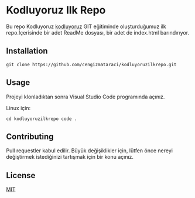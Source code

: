 # Kodluyoruz Ilk Repo
Bu repo Kodluyoruz [kodluyoruz](https://kodluyoruz.org/) GIT eğitiminde oluşturduğumuz ilk repo.İçerisinde bir adet ReadMe dosyası, bir adet de index.html barındırıyor.
## Installation
`git clone https://github.com/cengizmataraci/kodluyoruzilkrepo.git`
## Usage
Projeyi klonladıktan sonra Visual Studio Code programında açınız.

Linux için:

`cd kodluyoruzilkrepo
code .`

## Contributing
Pull requestler kabul edilir. Büyük değişiklikler için, lütfen önce nereyi değiştirmek istediğinizi tartışmak için bir konu açınız.

## License
[MIT](https://choosealicense.com/licenses/mit/)